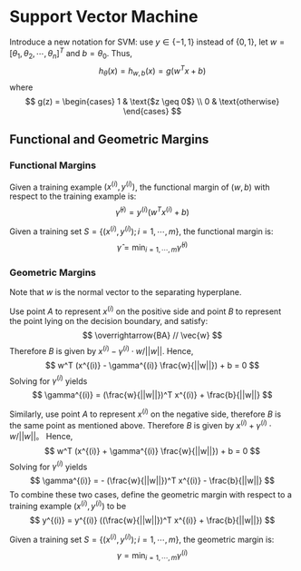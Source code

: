 # Support Vector Machine
Introduce a new notation for SVM: use $y \in \{ -1, 1 \}$ instead of $\{ 0, 1 \}$, let $w = [\theta_1, \theta_2, \cdots, \theta_n]^T$ and $b = \theta_0$. Thus,
$$
h_{\theta}(x) = h_{w,b}(x) = g(w^T x + b)
$$
where
$$
g(z) = 
\begin{cases}
1 & \text{$z \geq 0$} \\
0 & \text{otherwise}
\end{cases}
$$
## Functional and Geometric Margins
### Functional Margins
Given a training example $(x^{(i)} , y^{(i)})$, the functional margin of $(w,b)$ with respect to the training example is:
$$
\hat \gamma ^{(i)} = y^{(i)} (w^T x ^{(i)} + b)
$$

Given a training set $S = \{ (x^{(i)} , y^{(i)}); i = 1, \cdots, m \}$, the functional margin is:
$$
\hat \gamma = \min_{i = 1, \cdots, m} \hat \gamma ^ {(i)}
$$

### Geometric Margins
Note that $w$ is the normal vector to the separating hyperplane. 

Use point $A$ to represent $x^{(i)}$ on the positive side and point $B$ to represent the point lying on the decision boundary, and satisfy:
$$
\overrightarrow{BA} // \vec{w}
$$
Therefore $B$ is given by $x^{(i)} - \gamma^{(i)} \cdot w / ||w||$. Hence,
$$
w^T (x^{(i)} - \gamma^{(i)} \frac{w}{||w||}) + b = 0
$$
Solving for $\gamma^{(i)}$ yields
$$
\gamma^{(i)} = (\frac{w}{||w||})^T x^{(i)} + \frac{b}{||w||}
$$

Similarly, use point $A$ to represent $x^{(i)}$ on the negative side, therefore $B$ is the same point as mentioned above. Therefore $B$ is given by $x^{(i)} + \gamma^{(i)} \cdot w / ||w||$。 Hence,
$$
w^T (x^{(i)} + \gamma^{(i)} \frac{w}{||w||}) + b = 0
$$
Solving for $\gamma^{(i)}$ yields
$$
\gamma^{(i)} = - (\frac{w}{||w||})^T x^{(i)} - \frac{b}{||w||}
$$
To combine these two cases, define the geometric margin with respect to a training example $(x^{(i)} , y^{(i)})$ to be
$$
y^{(i)} = y^{(i)} ((\frac{w}{||w||})^T x^{(i)} + \frac{b}{||w||})
$$

Given a training set $S = \{ (x^{(i)} , y^{(i)}); i = 1, \cdots, m \}$, the geometric margin is:
$$
\gamma = \min_{i = 1, \cdots, m} \gamma ^ {(i)}
$$

